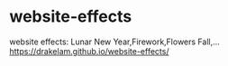 # website-effects
website effects: Lunar New Year,Firework,Flowers Fall,...
https://drakelam.github.io/website-effects/
